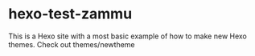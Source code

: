 # hexo-test-zammu

This is a Hexo site with a most basic example of how to make new Hexo themes. Check out themes/newtheme
